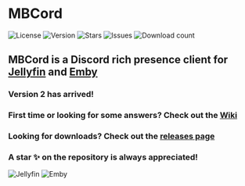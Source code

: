 # MBCord

![License](https://badgen.net/github/license/oonqt/MBCord) ![Version](https://badgen.net/github/release/oonqt/MBCord) ![Stars](https://badgen.net/github/stars/oonqt/MBCord) ![Issues](https://badgen.net/github/open-issues/oonqt/MBCord) ![Download count](https://badgen.net/github/assets-dl/oonqt/MBCord) 

## MBCord is a Discord rich presence client for [Jellyfin](https://jellyfin.org) and [Emby](https://emby.media/)

### Version 2 has arrived!

### First time or looking for some answers? Check out the [Wiki](https://github.com/oonqt/MBCord/wiki)

### Looking for downloads? Check out the [releases page](https://github.com/oonqt/mbcord/releases)

### A star ✨ on the repository is always appreciated!

![Jellyfin](https://i.memester.xyz/u/l1d.png)
![Emby](https://i.memester.xyz/u/9pn.png)
